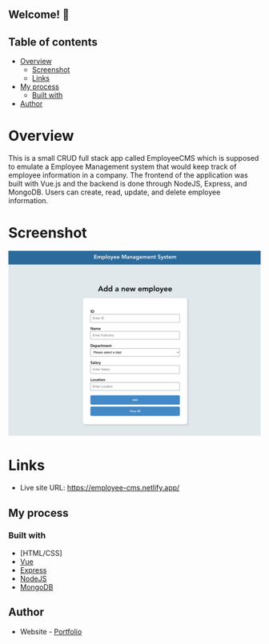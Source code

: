 ## Welcome! 👋

## Table of contents

- [Overview](#overview)
  - [Screenshot](#screenshot)
  - [Links](#links)
- [My process](#my-process)
  - [Built with](#built-with)
- [Author](#author)

# Overview

This is a small CRUD full stack app called EmployeeCMS which is supposed to emulate a Employee Management system that would keep track of employee information in a company. The frontend of the application was built with Vue.js and the backend is done through NodeJS, Express, and MongoDB. Users can create, read, update, and delete employee information.

# Screenshot

![](./public/preview.png)

# Links

- Live site URL: https://employee-cms.netlify.app/

## My process

### Built with

- [HTML/CSS]
- [Vue](https://reactjs.org/)
- [Express](https://expressjs.com/)
- [NodeJS](https://nodejs.dev/)
- [MongoDB](https://www.mongodb.com/)

## Author

- Website - [Portfolio](https://www.aniyaallen.com/)